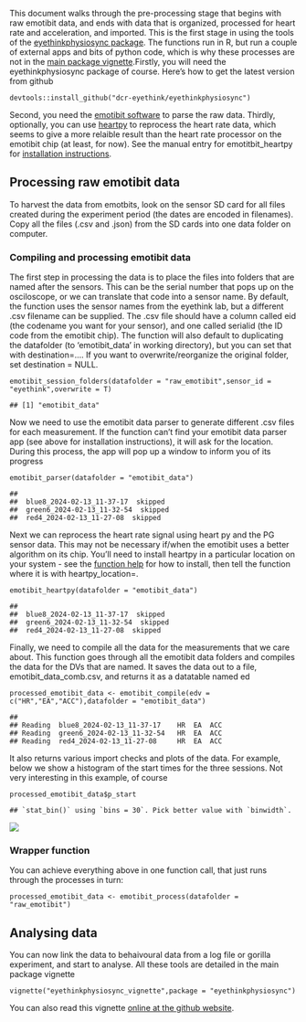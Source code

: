 This document walks through the pre-processing stage that begins with
raw emotibit data, and ends with data that is organized, processed for
heart rate and acceleration, and imported. This is the first stage in
using the tools of the [eyethinkphysiosync
package](https://dcr-eyethink.github.io/eyethinkphysiosync/). The
functions run in R, but run a couple of external apps and bits of python
code, which is why these processes are not in the [main package
vignette](https://dcr-eyethink.github.io/eyethinkphysiosync/articles/eyethinkphysiosync_vignette.html).Firstly,
you will need the eyethinkphysiosync package of course. Here’s how to
get the latest version from github

    devtools::install_github("dcr-eyethink/eyethinkphysiosync")

Second, you need the [emotibit
software](https://github.com/EmotiBit/EmotiBit_Docs/blob/master/Getting_Started.md#Installing-EmotiBit-Software)
to parse the raw data. Thirdly, optionally, you can use
[heartpy](https://python-heart-rate-analysis-toolkit.readthedocs.io/en/latest/)
to reprocess the heart rate data, which seems to give a more relaible
result than the heart rate processor on the emotibit chip (at least, for
now). See the manual entry for emotitbit\_heartpy for [installation
instructions](https://dcr-eyethink.github.io/eyethinkphysiosync/reference/emotibit_heartpy.html).

## Processing raw emotibit data

To harvest the data from emotbits, look on the sensor SD card for all
files created during the experiment period (the dates are encoded in
filenames). Copy all the files (.csv and .json) from the SD cards into
one data folder on computer.

### Compiling and processing emotibit data

The first step in processing the data is to place the files into folders
that are named after the sensors. This can be the serial number that
pops up on the osciloscope, or we can translate that code into a sensor
name. By default, the function uses the sensor names from the eyethink
lab, but a different .csv filename can be supplied. The .csv file should
have a column called eid (the codename you want for your sensor), and
one called serialid (the ID code from the emotibit chip). The function
will also default to duplicating the datafolder (to ‘emotibit\_data’ in
working directory), but you can set that with destination=…. If you want
to overwrite/reorganize the original folder, set destination = NULL.

    emotibit_session_folders(datafolder = "raw_emotibit",sensor_id = "eyethink",overwrite = T)

    ## [1] "emotibit_data"

Now we need to use the emotibit data parser to generate different .csv
files for each measurement. If the function can’t find your emotibit
data parser app (see above for installation instructions), it will ask
for the location. During this process, the app will pop up a window to
inform you of its progress

    emotibit_parser(datafolder = "emotibit_data")

    ## 
    ##  blue8_2024-02-13_11-37-17  skipped
    ##  green6_2024-02-13_11-32-54  skipped
    ##  red4_2024-02-13_11-27-08  skipped

Next we can reprocess the heart rate signal using heart py and the PG
sensor data. This may not be necessary if/when the emotibit uses a
better algorithm on its chip. You’ll need to install heartpy in a
particular location on your system - see the [function
help](https://dcr-eyethink.github.io/eyethinkphysiosync/reference/emotitbit_heartpy.html)
for how to install, then tell the function where it is with
heartpy\_location=.

    emotibit_heartpy(datafolder = "emotibit_data")

    ## 
    ##  blue8_2024-02-13_11-37-17  skipped
    ##  green6_2024-02-13_11-32-54  skipped
    ##  red4_2024-02-13_11-27-08  skipped

Finally, we need to compile all the data for the measurements that we
care about. This function goes through all the emotibit data folders and
compiles the data for the DVs that are named. It saves the data out to a
file, emotibit\_data\_comb.csv, and returns it as a datatable named ed

    processed_emotibit_data <- emotibit_compile(edv = c("HR","EA","ACC"),datafolder = "emotibit_data")

    ## 
    ## Reading  blue8_2024-02-13_11-37-17    HR  EA  ACC
    ## Reading  green6_2024-02-13_11-32-54   HR  EA  ACC
    ## Reading  red4_2024-02-13_11-27-08     HR  EA  ACC

It also returns various import checks and plots of the data. For
example, below we show a histogram of the start times for the three
sessions. Not very interesting in this example, of course

    processed_emotibit_data$p_start

    ## `stat_bin()` using `bins = 30`. Pick better value with `binwidth`.

![](/private/var/folders/rn/gp1l69bx3szcd4n0grjzm4b40000gp/T/RtmpIUITZI/preview-229b4e9a1dae.dir/preprocessing_emotibit_files/figure-markdown_strict/unnamed-chunk-6-1.png)

### Wrapper function

You can achieve everything above in one function call, that just runs
through the processes in turn:

    processed_emotibit_data <- emotibit_process(datafolder = "raw_emotibit")

## Analysing data

You can now link the data to behaivoural data from a log file or gorilla
experiment, and start to analyse. All these tools are detailed in the
main package vignette

    vignette("eyethinkphysiosync_vignette",package = "eyethinkphysiosync")

You can also read this vignette [online at the github
website](https://dcr-eyethink.github.io/eyethinkphysiosync/articles/eyethinkphysiosync_vignette.html).
